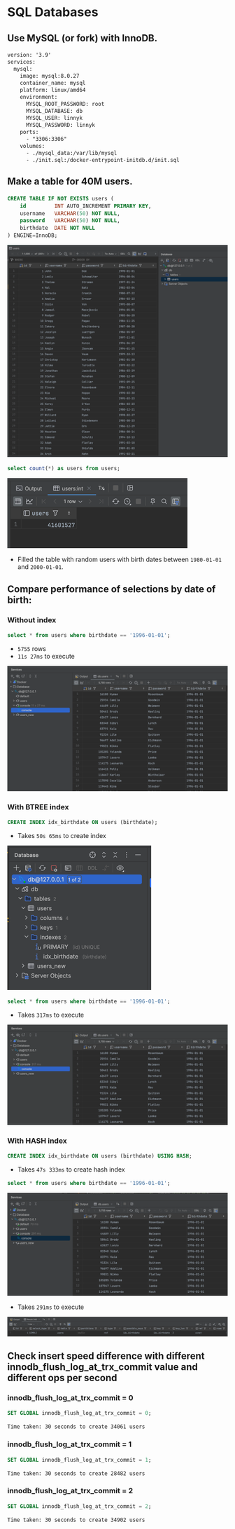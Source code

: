 # SQL Databases

## Use MySQL (or fork) with InnoDB.

```docker
version: '3.9'
services:
  mysql:
    image: mysql:8.0.27
    container_name: mysql
    platform: linux/amd64
    environment:
      MYSQL_ROOT_PASSWORD: root
      MYSQL_DATABASE: db
      MYSQL_USER: linnyk
      MYSQL_PASSWORD: linnyk
    ports:
      - "3306:3306"
    volumes:
      - ./mysql_data:/var/lib/mysql
      - ./init.sql:/docker-entrypoint-initdb.d/init.sql

```

## Make a table for 40M users.

```sql
CREATE TABLE IF NOT EXISTS users (
    id         INT AUTO_INCREMENT PRIMARY KEY,
    username   VARCHAR(50) NOT NULL,
    password   VARCHAR(50) NOT NULL,
    birthdate  DATE NOT NULL
) ENGINE=InnoDB;
```

![1.png](images/1.png)

```sql
select count(*) as users from users;
```

![2.png](images/2.png)

- Filled the table with random users with birth dates between `1980-01-01` and `2000-01-01`.

## Compare performance of selections by date of birth:

### Without index

```sql
select * from users where birthdate == '1996-01-01';
```

- `5755` rows
- `11s 27ms` to execute


![3.png](images/4.png)

### With BTREE index

```sql
CREATE INDEX idx_birthdate ON users (birthdate);
```

- Takes `50s 65ms` to create index

![5.png](images/5.png)

```sql
select * from users where birthdate == '1996-01-01';
```

- Takes `317ms` to execute

![6.png](images/6.png)

### With HASH index

```sql
CREATE INDEX idx_birthdate ON users (birthdate) USING HASH;
```

- Takes `47s 333ms` to create hash index

```sql
select * from users where birthdate == '1996-01-01';
```

![7.png](images/7.png)

- Takes `291ms` to execute

![8.png](images/8.png)

## Check insert speed difference with different innodb_flush_log_at_trx_commit value and different ops per second

### innodb_flush_log_at_trx_commit = 0

```sql
SET GLOBAL innodb_flush_log_at_trx_commit = 0;
```

```
Time taken: 30 seconds to create 34061 users
```

### innodb_flush_log_at_trx_commit = 1

```sql
SET GLOBAL innodb_flush_log_at_trx_commit = 1;
```

```
Time taken: 30 seconds to create 28482 users
```

### innodb_flush_log_at_trx_commit = 2

```sql
SET GLOBAL innodb_flush_log_at_trx_commit = 2;
```

```
Time taken: 30 seconds to create 34902 users
```